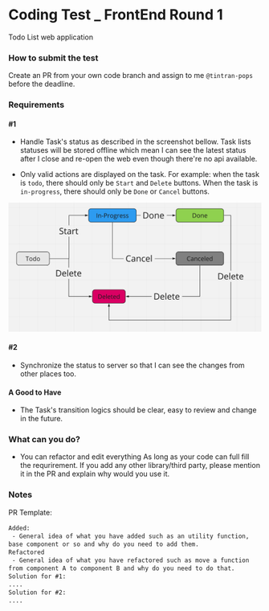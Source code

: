 # Coding Test _ FrontEnd Round 1

Todo List web application

### How to submit the test

Create an PR from your own code branch and assign to me `@tintran-pops` before the deadline.

### Requirements
#### #1

- Handle Task's status as described in the screenshot bellow. Task lists statuses will be stored offline which mean I can see the latest status after I close and re-open the web even though there're no api available.

- Only valid actions are displayed on the task. For example: when the task is `todo`, there should only be `Start` and `Delete` buttons. When the task is `in-progress`, there should only be `Done` or `Cancel` buttons.

![alt text](./public/TaskFlow.png)

#### #2

- Synchronize the status to server so that I can see the changes from other places too.

#### A Good to Have

- The Task's transition logics should be clear, easy to review and change in the future.

### What can you do?

- You can refactor and edit everything As long as your code can full fill the requrirement. If you add any other library/third party, please mention it in the PR and explain why would you use it.

### Notes

PR Template:

```
Added:
 - General idea of what you have added such as an utility function, base component or so and why do you need to add them.
Refactored
 - General idea of what you have refactored such as move a function from component A to component B and why do you need to do that.
Solution for #1:
....
Solution for #2:
....
```
